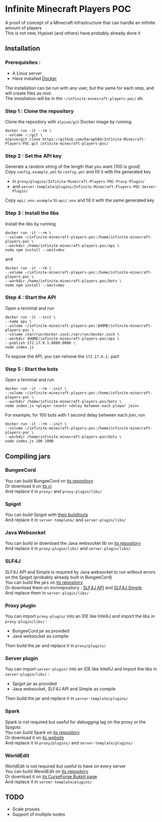 # Infinite Minecraft Players POC

A proof of concept of a Minecraft infrastructure that can handle an infinite amount of players  
This is not new, Hypixel (and others) have probably already done it

## Installation

### Prerequisites :

- A Linux server
- Have installed [Docker](https://docs.docker.com/engine/install/)

The installation can be run with any user, but the same for each step, and will create files as root.  
The installation will be in the `~/infinite-minecraft-players-poc/` dir.

### Step 1 : Clone the repository

Clone the repository with `alpine/git` Docker image by running

```
docker run -it --rm \
--volume ~:/git \
alpine/git clone https://github.com/Raraph84/Infinite-Minecraft-Players-POC.git infinite-minecraft-players-poc/
```

### Step 2 : Set the API key

Generate a random string of the length that you want (100 is good)  
Copy `config.example.yml` to `config.yml` and fill it with the generated key

- in `proxy/plugins/Infinite-Minecraft-Players-POC-Proxy-Plugin/`
- and `server-template/plugins/Infinite-Minecraft-Players-POC-Server-Plugin/`

Copy `api/.env.example` to `api/.env` and fill it with the same generated key

### Step 3 : Install the libs

Install the libs by running

```
docker run -it --rm \
--volume ~/infinite-minecraft-players-poc:/home/infinite-minecraft-players-poc \
--workdir /home/infinite-minecraft-players-poc/api \
node npm install --omit=dev
```

and

```
docker run -it --rm \
--volume ~/infinite-minecraft-players-poc:/home/infinite-minecraft-players-poc \
--workdir /home/infinite-minecraft-players-poc/bots \
node npm install --omit=dev
```

### Step 4 : Start the API

Open a terminal and run

```
docker run -it --init \
--name api \
--volume ~/infinite-minecraft-players-poc:$HOME/infinite-minecraft-players-poc \
--volume /var/run/docker.sock:/var/run/docker.sock \
--workdir $HOME/infinite-minecraft-players-poc/api \
--publish 172.17.0.1:8080:8080 \
node index.js
```

To expose the API, you can remove the `172.17.0.1:` part

### Step 5 : Start the bots

Open a terminal and run

```
docker run -it --rm --init \
--volume ~/infinite-minecraft-players-poc:/home/infinite-minecraft-players-poc \
--workdir /home/infinite-minecraft-players-poc/bots \
node index.js <player count> <delay between each player join>
```

For example, for 100 bots with 1 second delay between each join, run

```
docker run -it --rm --init \
--volume ~/infinite-minecraft-players-poc:/home/infinite-minecraft-players-poc \
--workdir /home/infinite-minecraft-players-poc/bots \
node index.js 100 1000
```

## Compiling jars

### BungeeCord

You can build BungeeCord on [its repository](https://github.com/SpigotMC/BungeeCord)  
Or download it on [its ci](https://ci.md-5.net/job/BungeeCord/)  
And replace it in `proxy/` and `proxy-plugin/libs/`

### Spigot

You can build Spigot with [their buildtools](https://www.spigotmc.org/wiki/buildtools/)  
And replace it in `server-template/` and `server-plugin/libs/`

### Java Websocket

You can build or download the Java websocket lib on [its repository](https://github.com/TooTallNate/Java-WebSocket)  
And replace it in `proxy-plugin/libs/` and `server-plugin/libs/`

### SLF4J

SLF4J API and Simple is required by Java websocket to run without errors on the Spigot (probably already built in BungeeCord)  
You can build the jars on [its repository](https://github.com/qos-ch/slf4j)  
Or download them on mvnrepository : [SLF4J API](https://mvnrepository.com/artifact/org.slf4j/slf4j-api) and [SLF4J Simple](https://mvnrepository.com/artifact/org.slf4j/slf4j-simple)  
And replace them in `server-plugin/libs/`

### Proxy plugin

You can import `proxy-plugin/` into an IDE like IntelliJ and import the libs in `proxy-plugin/libs/` :

- BungeeCord jar as provided
- Java websocket as compile

Then build the jar and replace it in `proxy/plugins/`

### Server plugin

You can import `server-plugin/` into an IDE like IntelliJ and import the libs in `server-plugin/libs/` :

- Spigot jar as provided
- Java websocket, SLF4J API and Simple as compile

Then build the jar and replace it in `server-template/plugins/`

### Spark

Spark is not required but useful for debugging lag on the proxy or the Spigots  
You can build Spark on [its repository](https://github.com/lucko/spark)  
Or download it on [its website](https://spark.lucko.me/download)  
And replace it in `proxy/plugins/` and `server-template/plugins/`

### WorldEdit

WorldEdit is not required but useful to have on every server  
You can build WeoldEdit on [its repository](https://github.com/EngineHub/WorldEdit)  
Or download it on [its CurseForge Bukkit page](https://dev.bukkit.org/projects/worldedit/files)  
And replace it in `server-template/plugins/`

## TODO

- Scale proxies
- Support of multiple nodes
